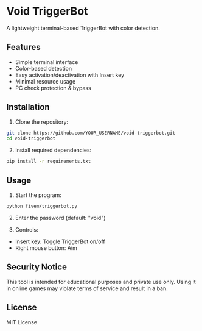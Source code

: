 # Void TriggerBot

A lightweight terminal-based TriggerBot with color detection.

## Features

- Simple terminal interface
- Color-based detection
- Easy activation/deactivation with Insert key
- Minimal resource usage
- PC check protection & bypass

## Installation

1. Clone the repository:
```bash
git clone https://github.com/YOUR_USERNAME/void-triggerbot.git
cd void-triggerbot
```

2. Install required dependencies:
```bash
pip install -r requirements.txt
```

## Usage

1. Start the program:
```bash
python fivem/triggerbot.py
```

2. Enter the password (default: "void")

3. Controls:
- Insert key: Toggle TriggerBot on/off
- Right mouse button: Aim

## Security Notice

This tool is intended for educational purposes and private use only. Using it in online games may violate terms of service and result in a ban.

## License

MIT License 
